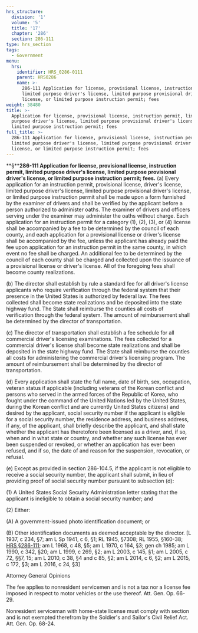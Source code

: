 ```yaml
---
hrs_structure:
  division: '1'
  volume: '5'
  title: '17'
  chapter: '286'
  section: 286-111
type: hrs_section
tags:
  - Government
menu:
  hrs:
    identifier: HRS_0286-0111
    parent: HRS0286
    name: >-
      286-111 Application for license, provisional license, instruction permit,
      limited purpose driver's license, limited purpose provisional driver's
      license, or limited purpose instruction permit; fees
weight: 38480
title: >-
  Application for license, provisional license, instruction permit, limited
  purpose driver's license, limited purpose provisional driver's license, or
  limited purpose instruction permit; fees
full_title: >-
  286-111 Application for license, provisional license, instruction permit,
  limited purpose driver's license, limited purpose provisional driver's
  license, or limited purpose instruction permit; fees
---
```

**§****286-111 Application for license, provisional license, instruction permit, limited purpose driver's license, limited purpose provisional driver's license, or limited purpose instruction permit; fees.** (a) Every application for an instruction permit, provisional license, driver's license, limited purpose driver's license, limited purpose provisional driver's license, or limited purpose instruction permit shall be made upon a form furnished by the examiner of drivers and shall be verified by the applicant before a person authorized to administer oaths. The examiner of drivers and officers serving under the examiner may administer the oaths without charge. Each application for an instruction permit for a category (1), (2), (3), or (4) license shall be accompanied by a fee to be determined by the council of each county, and each application for a provisional license or driver's license shall be accompanied by the fee, unless the applicant has already paid the fee upon application for an instruction permit in the same county, in which event no fee shall be charged. An additional fee to be determined by the council of each county shall be charged and collected upon the issuance of a provisional license or driver's license. All of the foregoing fees shall become county realizations.

(b) The director shall establish by rule a standard fee for all driver's license applicants who require verification through the federal system that their presence in the United States is authorized by federal law. The fees collected shall become state realizations and be deposited into the state highway fund. The State shall reimburse the counties all costs of verification through the federal system. The amount of reimbursement shall be determined by the director of transportation.

(c) The director of transportation shall establish a fee schedule for all commercial driver's licensing examinations. The fees collected for a commercial driver's license shall become state realizations and shall be deposited in the state highway fund. The State shall reimburse the counties all costs for administering the commercial driver's licensing program. The amount of reimbursement shall be determined by the director of transportation.

(d) Every application shall state the full name, date of birth, sex, occupation, veteran status if applicable (including veterans of the Korean conflict and persons who served in the armed forces of the Republic of Korea, who fought under the command of the United Nations led by the United States, during the Korean conflict and are currently United States citizens) and desired by the applicant, social security number if the applicant is eligible for a social security number, the residence address, and business address, if any, of the applicant, shall briefly describe the applicant, and shall state whether the applicant has theretofore been licensed as a driver, and, if so, when and in what state or country, and whether any such license has ever been suspended or revoked, or whether an application has ever been refused, and if so, the date of and reason for the suspension, revocation, or refusal.

(e) Except as provided in section 286-104.5, if the applicant is not eligible to receive a social security number, the applicant shall submit, in lieu of providing proof of social security number pursuant to subsection (d):

(1) A United States Social Security Administration letter stating that the applicant is ineligible to obtain a social security number; and

(2) Either:

(A) A government-issued photo identification document; or

(B) Other identification documents as deemed acceptable by the director. [L 1937, c 234, §7; am L Sp 1941, c 6, §1; RL 1945, §7308; RL 1955, §160-38; [HRS §286-111](/title-17/chapter-286/section-286-111/); am L 1968, c 48, §5; am L 1970, c 164, §3; gen ch 1985; am L 1990, c 342, §20; am L 1999, c 269, §2; am L 2003, c 145, §1; am L 2005, c 72, §§7, 15; am L 2010, c 38, §4 and c 85, §2; am L 2014, c 6, §2; am L 2015, c 172, §3; am L 2016, c 24, §3]

Attorney General Opinions

The fee applies to nonresident servicemen and is not a tax nor a license fee imposed in respect to motor vehicles or the use thereof. Att. Gen. Op. 66-29.

Nonresident serviceman with home-state license must comply with section and is not exempted therefrom by the Soldier's and Sailor's Civil Relief Act. Att. Gen. Op. 68-24.
